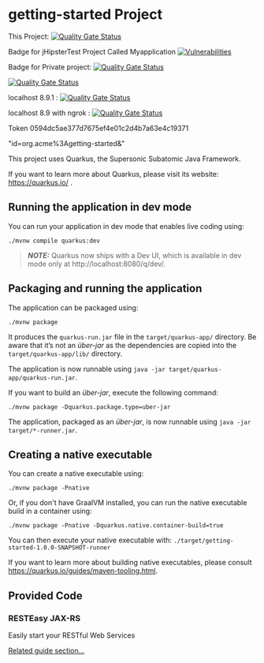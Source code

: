 # getting-started Project
This Project:
[![Quality Gate Status](https://ee8-megan-us.ngrok.io/api/project_badges/measure?project=org.acme%3Agetting-started&metric=alert_status&token=90571bae843362c7c377b10529cf3c045feb2e0a)](https://ee8-megan-us.ngrok.io/dashboard?id=org.acme%3Agetting-started)

Badge for jHipsterTest Project Called Myapplication
[![Vulnerabilities](https://ee8-megan-us.ngrok.io/api/project_badges/measure?project=jHipsterTest&metric=vulnerabilities&token=f6f3d015a17efca1e12c3782d3a9e1d322d979ce)](https://ee8-megan-us.ngrok.io/dashboard?id=jHipsterTest)

Badge for Private project: 
[![Quality Gate Status](https://ee8-megan-us.ngrok.io/api/project_badges/measure?project=172856_scanner_basic&metric=alert_status&token=0213ceba5a6aa6e5dc6bda50e2026c90dac5b956)](https://ee8-megan-us.ngrok.io/dashboard?id=172856_scanner_basic)

[![Quality Gate Status](https://sonar.tools.sap/api/project_badges/measure?project=com.sap.columbus.las&metric=alert_status)](https://sonar.tools.sap/dashboard?id=com.sap.columbus.las)

localhost 8.9.1 : [![Quality Gate Status](http://localhost:9000/api/project_badges/measure?project=org.acme%3Agetting-started&metric=alert_status)](http://localhost:9000/dashboard?id=org.acme%3Agetting-started)

localhost 8.9 with ngrok : [![Quality Gate Status](https://ee89-megan-us.ngrok.io/api/project_badges/measure?project=mavenjenk&metric=alert_status)](https://ee89-megan-us.ngrok.io/dashboard?id=mavenjenk) 

Token 0594dc5ae377d7675ef4e01c2d4b7a63e4c19371

"id=org.acme%3Agetting-started&amp;"

This project uses Quarkus, the Supersonic Subatomic Java Framework.

If you want to learn more about Quarkus, please visit its website: https://quarkus.io/ .

## Running the application in dev mode

You can run your application in dev mode that enables live coding using:
```shell script
./mvnw compile quarkus:dev
```

> **_NOTE:_**  Quarkus now ships with a Dev UI, which is available in dev mode only at http://localhost:8080/q/dev/.

## Packaging and running the application

The application can be packaged using:
```shell script
./mvnw package
```
It produces the `quarkus-run.jar` file in the `target/quarkus-app/` directory.
Be aware that it’s not an _über-jar_ as the dependencies are copied into the `target/quarkus-app/lib/` directory.

The application is now runnable using `java -jar target/quarkus-app/quarkus-run.jar`.

If you want to build an _über-jar_, execute the following command:
```shell script
./mvnw package -Dquarkus.package.type=uber-jar
```

The application, packaged as an _über-jar_, is now runnable using `java -jar target/*-runner.jar`.

## Creating a native executable

You can create a native executable using: 
```shell script
./mvnw package -Pnative
```

Or, if you don't have GraalVM installed, you can run the native executable build in a container using: 
```shell script
./mvnw package -Pnative -Dquarkus.native.container-build=true
```

You can then execute your native executable with: `./target/getting-started-1.0.0-SNAPSHOT-runner`

If you want to learn more about building native executables, please consult https://quarkus.io/guides/maven-tooling.html.

## Provided Code

### RESTEasy JAX-RS

Easily start your RESTful Web Services

[Related guide section...](https://quarkus.io/guides/getting-started#the-jax-rs-resources)
